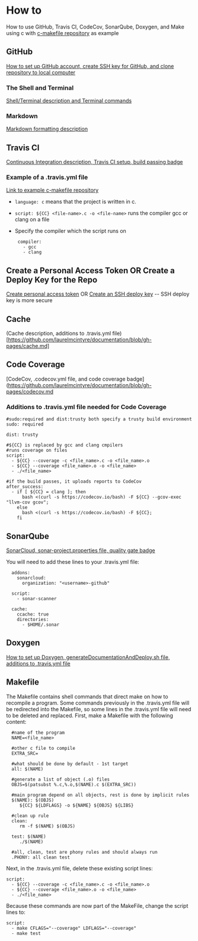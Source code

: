 # How to
How to use GitHub, Travis CI, CodeCov, SonarQube, Doxygen, and Make using c with [c-makefile repository](https://github.com/laurelmcintyre/c-makefile) as example

## GitHub
[How to set up GitHub account, create SSH key for GitHub, and clone repository to local computer](https://github.com/laurelmcintyre/documentation/blob/gh-pages/github_instructions.md)

### The Shell and Terminal
[Shell/Terminal description and Terminal commands](https://github.com/laurelmcintyre/documentation/blob/gh-pages/shell_and_terminal.md)

### Markdown
[Markdown formatting description](https://github.com/laurelmcintyre/documentation/blob/gh-pages/markdown.md)

## Travis CI
[Continuous Integration description, Travis CI setup, build passing badge](https://github.com/laurelmcintyre/documentation/blob/gh-pages/travis_ci.md)

### Example of a .travis.yml file
[Link to example c-makefile repository](https://github.com/laurelmcintyre/c-makefile)
* `language: c` means that the project is written in c.
* `script: ${CC} <file-name>.c -o <file-name>` runs the compiler gcc or clang on a file
*  Specify the compiler which the script runs on

        compiler:
          - gcc
          - clang 

## Create a Personal Access Token OR Create a Deploy Key for the Repo
[Create personal access token](https://github.com/laurelmcintyre/documentation/blob/gh-pages/gh_personal_access_token.md) OR [Create an SSH deploy key](https://github.com/laurelmcintyre/documentation/blob/gh-pages/deploy_key.md) -- SSH deploy key is more secure

## Cache
(Cache description, additions to .travis.yml file)[https://github.com/laurelmcintyre/documentation/blob/gh-pages/cache.md]
      
## Code Coverage
[CodeCov, .codecov.yml file, and code coverage badge](https://github.com/laurelmcintyre/documentation/blob/gh-pages/codecov.md

### Additions to .travis.yml file needed for Code Coverage
    #sudo:required and dist:trusty both specify a trusty build environment
    sudo: required

    dist: trusty
    
    #${CC} is replaced by gcc and clang cmpilers
    #runs coverage on files
    script:
      - ${CC} --coverage -c <file_name>.c -o <file_name>.o
      - ${CC} --coverage <file_name>.o -o <file_name>
      - ./<file_name>
    
    #if the build passes, it uploads reports to CodeCov
    after_success:
      - if [ ${CC} = clang ]; then
          bash <(curl -s https://codecov.io/bash) -F ${CC} --gcov-exec "llvm-cov gcov";
        else
          bash <(curl -s https://codecov.io/bash) -F ${CC};
        fi
                 
## SonarQube
[SonarCloud, sonar-project.properties file, quality gate badge](https://github.com/laurelmcintyre/documentation/blob/gh-pages/sonarcloud.md)

You will need to add these lines to your .travis.yml file:

      addons:
        sonarcloud:
          organization: "<username>-github"

      script:
        - sonar-scanner

      cache:
        ccache: true
        directories:
          - $HOME/.sonar
          
## Doxygen
[How to set up Doxygen, generateDocumentationAndDeploy.sh file, additions to .travis.yml file](https://github.com/laurelmcintyre/documentation/blob/gh-pages/doxygen.md)

## Makefile
The Makefile contains shell commands that direct make on how to recompile a program. Some commands previously in the .travis.yml file will be redirected into the Makefile, so some lines in the .travis.yml file will need to be deleted and replaced. First, make a Makefile with the following content:

      #name of the program
      NAME=<file_name>

      #other c file to compile
      EXTRA_SRC=

      #what should be done by default - 1st target
      all: $(NAME)

      #generate a list of object (.o) files
      OBJS=$(patsubst %.c,%.o,$(NAME).c $(EXTRA_SRC))

      #main program depend on all objects, rest is done by implicit rules
      $(NAME): $(OBJS)
         ${CC} ${LDFLAGS} -o ${NAME} ${OBJS} ${LIBS}

      #clean up rule
      clean:
         rm -f $(NAME) $(OBJS)

      test: $(NAME)
         ./$(NAME)

      #all, clean, test are phony rules and should always run
      .PHONY: all clean test

Next, in the .travis.yml file, delete these existing script lines:

    script:
      - ${CC} --coverage -c <file_name>.c -o <file_name>.o
      - ${CC} --coverage <file_name>.o -o <file_name>
      - ./<file_name>
        
 Because these commands are now part of the MakeFile, change the script lines to:
 
    script:
      - make CFLAGS="--coverage" LDFLAGS="--coverage"
      - make test

